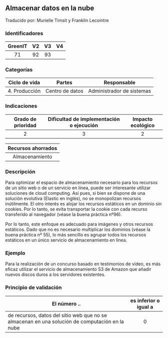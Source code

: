 ## Almacenar datos en la nube
Traducido por: Murielle Timsit y Franklin Lecointre

### Identificadores

| GreenIT |  V2  |  V3  |  V4  |
|:-------:|:----:|:----:|:----:|
|  71	|  92 |  93 |  	|

### Categorías

| Ciclo de vida | Partes | Responsable |
|:---------:|:----:|:----:|
| 4. Producción | Centro de datos | Administrador de sistemas |

### Indicaciones

| Grado de prioridad   | Dificultad de implementación o ejecución | Impacto ecológico   |
|:-------------------:|:-------------------------:|:---------------------:|
| 2 | 3 | 2 |

| Recursos ahorrados |
|:----------------------------------------------------------:|
| Almacenamiento   |

### Descripción

Para optimizar el espacio de almacenamiento necesario para los recursos de un sitio web o de un servicio en línea, puede ser interesante utilizar soluciones de cloud computing. Así pues, si bien se dispone de una solución evolutiva (Elastic en inglés), no se monopolizan recursos inútilmente. El otro interés es alojar los recursos estáticos en un dominio sin cookies. Por lo tanto, se evita transportar la cookie con cada recurso transferido al navegador (véase la buena práctica nº96).

Por lo tanto, este enfoque es adecuado para imágenes y otros recursos estáticos. Dado que no es necesario multiplicar los dominios (véase la buena práctica nº 55), lo más sencillo es agrupar todos los recursos estáticos en un único servicio de almacenamiento en línea.

### Ejemplo

Para la realización de un concurso basado en testimonios de vídeo, es más eficaz utilizar el servicio de almacenamiento S3 de Amazon que añadir nuevos discos duros a los servidores existentes.

### Principio de validación

| El número ..   | es inferior o igual a   |  
|-------------------|:-------------------------:|
| de recursos, datos del sitio web que no se almacenan en una solución de computación en la nube |  0 |



